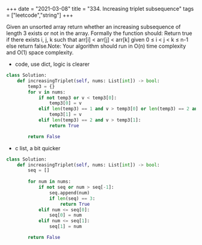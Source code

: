 +++ 
date = "2021-03-08"
title = "334. Increasing triplet subsequence"
tags = ["leetcode","string"]
+++

Given an unsorted array return whether an increasing subsequence of length 3 exists or not in the array.
Formally the function should:
Return true if there exists i, j, k such that arr[i] < arr[j] < arr[k] given 0 ≤ i < j < k ≤ n-1 else return false.Note: Your algorithm should run in O(n) time complexity and O(1) space complexity.

- code, use dict, logic is clearer
```py
class Solution:
    def increasingTriplet(self, nums: List[int]) -> bool:
        temp3 = {}
        for v in nums:
            if not temp3 or v < temp3[0]:
                temp3[0] = v
            elif len(temp3) == 1 and v > temp3[0] or len(temp3) == 2 and v > temp3[0] and v < temp3[1]:
                temp3[1] = v
            elif len(temp3) == 2 and v > temp3[1]:
                return True

        return False

```
- c  list, a bit quicker
```py
class Solution:
    def increasingTriplet(self, nums: List[int]) -> bool:
        seq = []
        
        for num in nums:
            if not seq or num > seq[-1]:
                seq.append(num)
                if len(seq) == 3:
                    return True
            elif num <= seq[0]:
                seq[0] = num
            elif num <= seq[1]:
                seq[1] = num      

        return False
```
